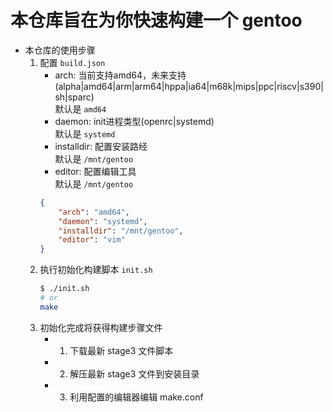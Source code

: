 # 本仓库旨在为你快速构建一个 gentoo 

- 本仓库的使用步骤
    1. 配置 `build.json`
        - arch: 当前支持amd64，未来支持(alpha|amd64|arm|arm64|hppa|ia64|m68k|mips|ppc|riscv|s390|sh|sparc)\
            默认是 `amd64`
        - daemon: init进程类型(openrc|systemd)\
            默认是 `systemd`
        - installdir: 配置安装路经\
            默认是 `/mnt/gentoo`
        - editor: 配置编辑工具\
            默认是 `/mnt/gentoo`
        ```json
        {
            "arch": "amd64",
            "daemon": "systemd",
            "installdir": "/mnt/gentoo",
            "editor": "vim"
        }
        ```
    2. 执行初始化构建脚本 `init.sh`
        ```bash
        $ ./init.sh
        # or
        make
        ```
    3. 初始化完成将获得构建步骤文件
        - 1. 下载最新 stage3 文件脚本
        - 2. 解压最新 stage3 文件到安装目录
        - 3. 利用配置的编辑器编辑 make.conf
        

